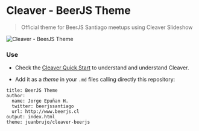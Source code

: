 # Cleaver - BeerJS Theme

> Official theme for BeerJS Santiago meetups using Cleaver Slideshow

![Cleaver - BeerJS Theme](https://dl.dropboxusercontent.com/u/3522/cleaver-beerjs.gif)

### Use

- Check the [Cleaver Quick Start](https://github.com/jdan/cleaver) to understand and understand Cleaver.

- Add it as a *theme* in your `.md` files calling directly this repository:

```
title: BeerJS Theme
author:
  name: Jorge Epuñan H.
  twitter: beerjssantiago
  url: http://www.beerjs.cl
output: index.html
theme: juanbrujo/cleaver-beerjs
```
